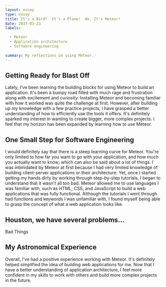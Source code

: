 ```yaml
---
layout: essay
type: essay
title: It's a Bird!  It's a Plane!  No, It's Meteor!
date: 2017-03-23
labels:

  - Meteor
  - Application architecture
  - Software engineering
  
summary: My reflections on using Meteor.
---
```


## Getting Ready for Blast Off ##
Lately, I've been learning the building blocks for using Meteor to build an application.  It's been a bumpy road filled with much rage and frustration along with excitement and curiosity.  Installing Meteor and becoming familiar with how it worked was quite the challenge at first.  However, after building up my knowledge with a few practice projects, I have grasped a better understanding of how to efficiently use the tools it offers.  It's definitely sparked my interest in wanting to create bigger, more complex projects.  I feel that my horizon has been expanded by learning how to use Meteor.

## One Small Step for Software Engineering ##
I would definitely say that there is a steep learning curve for Meteor.  You're only limited to how far you want to go with your application, and how much you actually want to know; which can also be said about a lot of things.  I was intimidated by Meteor at first because I had very limited knowledge of building client-server applications or their architecture.  Yet, once I started getting my hands dirty by working through step-by-step tutorials, I began to understand that it wasn't all too bad.  Meteor allowed me to use languages I was familiar with, such as HTML, CSS, and JavaScript to build a web applications that was fully functional.  Although the tutorials I went through had functions and keywords I was unfamiliar with, I found myself being able to grasp the concept of what a web application looks like.

## Houston, we have several problems... ##
Bad Things

## My Astronomical Experience ##
Overall, I've had a positive experience working with Meteor.  It's definitely helped simplified the idea of building web applications for me.  Now that I have a better understanding of application architecture, I feel more confident in my skills to work with others and build more complex projects in the future.
